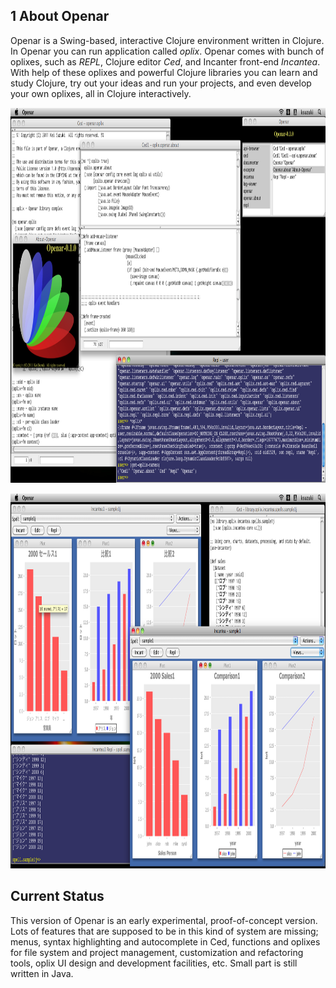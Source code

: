 ## 1 About Openar

Openar is a Swing-based, interactive Clojure environment written in Clojure. In Openar you can run application called *oplix*. Openar comes with bunch of oplixes, such as *REPL*, Clojure editor *Ced*, and Incanter front-end *Incantea*. With help of these oplixes and powerful Clojure libraries you can learn and study Clojure, try out your ideas and run your projects, and even develop your own oplixes, all in Clojure interactively.

<p><img src="../res/ss-openar-in-action.png" title="Openar in Action" with="960" height="600" /></p>

<p><img src="../res/ss-openar-in-action1.png" title="Openar in Action1" with="960" height="600" /></p>

## Current Status

This version of Openar is an early experimental, proof-of-concept version. Lots of features that are supposed to be in this kind of system are missing; menus, syntax highlighting and autocomplete in Ced, functions and oplixes for file system and project management,  customization and refactoring tools, oplix UI design and development facilities, etc. Small part is still written in Java.
